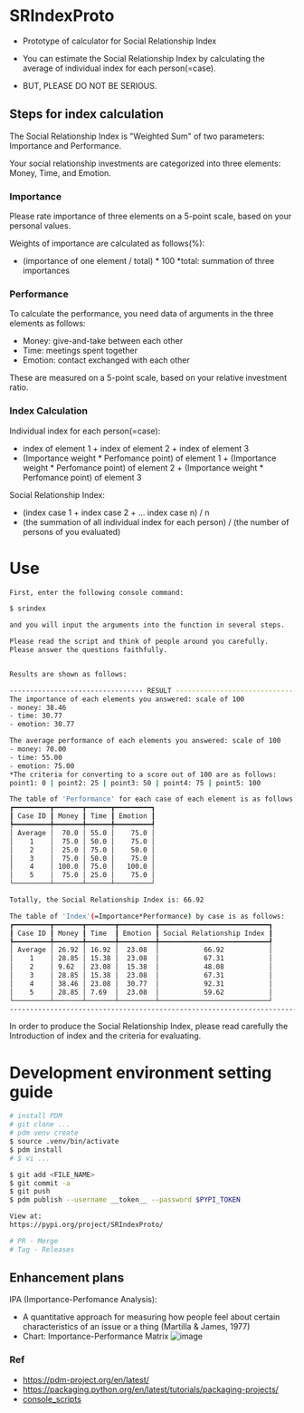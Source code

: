 # SRIndexProto
- Prototype of calculator for Social Relationship Index
- You can estimate the Social Relationship Index by calculating the average of individual index for each person(=case).

- BUT, PLEASE DO NOT BE SERIOUS.

## Steps for index calculation

The Social Relationship Index is "Weighted Sum" of two parameters: Importance and Performance.

Your social relationship investments are categorized into three elements: Money, Time, and Emotion.

### Importance
Please rate importance of three elements on a 5-point scale, based on your personal values.

Weights of importance are calculated as follows(%):
- (importance of one element / total) * 100
  *total: summation of three importances
  
### Performance
To calculate the performance, you need data of arguments in the three elements as follows:
- Money: give-and-take between each other
- Time: meetings spent together
- Emotion: contact exchanged with each other

These are measured on a 5-point scale, based on your relative investment ratio.

### Index Calculation 
Individual index for each person(=case):
- index of element 1 + index of element 2 + index of element 3 
- (Importance weight * Perfomance point) of element 1 + (Importance weight * Perfomance point) of element 2 + (Importance weight * Perfomance point) of element 3

Social Relationship Index:
- (index case 1 + index case 2 + ... index case n) / n 
- (the summation of all individual index for each person) / (the number of persons of you evaluated) 

# Use
```bash
First, enter the following console command:

$ srindex

and you will input the arguments into the function in several steps.

Please read the script and think of people around you carefully.
Please answer the questions faithfully.


Results are shown as follows:

--------------------------------- RESULT ----------------------------------------
The importance of each elements you answered: scale of 100
- money: 38.46
- time: 30.77
- emotion: 30.77

The average performance of each elements you answered: scale of 100
- money: 70.00
- time: 55.00
- emotion: 75.00
*The criteria for converting to a score out of 100 are as follows:
point1: 0 | point2: 25 | point3: 50 | point4: 75 | point5: 100

The table of 'Performance' for each case of each element is as follows:
┏━━━━━━━━━┳━━━━━━━┳━━━━━━┳━━━━━━━━━┓
┃ Case ID ┃ Money ┃ Time ┃ Emotion ┃
┡━━━━━━━━━╇━━━━━━━╇━━━━━━╇━━━━━━━━━┩
│ Average │  70.0 │ 55.0 │    75.0 │
│    1    │  75.0 │ 50.0 │    75.0 │
│    2    │  25.0 │ 75.0 │    50.0 │
│    3    │  75.0 │ 50.0 │    75.0 │
│    4    │ 100.0 │ 75.0 │   100.0 │
│    5    │  75.0 │ 25.0 │    75.0 │
└─────────┴───────┴──────┴─────────┘

Totally, the Social Relationship Index is: 66.92

The table of 'Index'(=Importance*Performance) by case is as follows:
┏━━━━━━━━━┳━━━━━━━┳━━━━━━━┳━━━━━━━━━┳━━━━━━━━━━━━━━━━━━━━━━━━━━━┓
┃ Case ID ┃ Money ┃ Time  ┃ Emotion ┃ Social Relationship Index ┃
┡━━━━━━━━━╇━━━━━━━╇━━━━━━━╇━━━━━━━━━╇━━━━━━━━━━━━━━━━━━━━━━━━━━━┩
│ Average │ 26.92 │ 16.92 │  23.08  │           66.92           │
│    1    │ 28.85 │ 15.38 │  23.08  │           67.31           │
│    2    │ 9.62  │ 23.08 │  15.38  │           48.08           │
│    3    │ 28.85 │ 15.38 │  23.08  │           67.31           │
│    4    │ 38.46 │ 23.08 │  30.77  │           92.31           │
│    5    │ 28.85 │ 7.69  │  23.08  │           59.62           │
└─────────┴───────┴───────┴─────────┴───────────────────────────┘
---------------------------------------------------------------------------------

```


 
In order to produce the Social Relationship Index,
please read carefully the Introduction of index and the criteria for evaluating.   


# Development environment setting guide
```bash
# install PDM
# git clone ...
# pdm venv create
$ source .venv/bin/activate
$ pdm install
# $ vi ...

$ git add <FILE_NAME>
$ git commit -a
$ git push
$ pdm publish --username __token__ --password $PYPI_TOKEN

View at:
https://pypi.org/project/SRIndexProto/

# PR - Merge
# Tag - Releases
```

## Enhancement plans
IPA (Importance-Perfomance Analysis): 
- A quantitative approach for measuring how people feel about certain characteristics of an issue or a thing (Martilla & James, 1977)
- Chart: Importance-Performance Matrix
![image](https://github.com/user-attachments/assets/595edffe-f813-446f-91c3-e3948f9a1514)




### Ref
- https://pdm-project.org/en/latest/
- https://packaging.python.org/en/latest/tutorials/packaging-projects/
- [console_scripts](https://packaging.python.org/en/latest/specifications/entry-points/#entry-points-specification)


